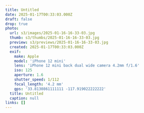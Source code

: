 ```yaml
---
title: Untitled
date: 2025-01-17T00:33:03.000Z
draft: false
drop: true
photo:
  url: s3/images/2025-01-16-16-33-03.jpg
  thumb: s3/thumbs/2025-01-16-16-33-03.jpg
  preview: s3/previews/2025-01-16-16-33-03.jpg
  created: 2025-01-17T00:33:03.000Z
  exif:
    make: Apple
    model: 'iPhone 12 mini'
    lens: 'iPhone 12 mini back dual wide camera 4.2mm f/1.6'
    iso: 125
    aperture: 1.6
    shutter_speed: 1/112
    focal_length: '4.2 mm'
    gps: '33.8130861111111 -117.919022222222'
  title: Untitled
  caption: null
links: []
---
```


